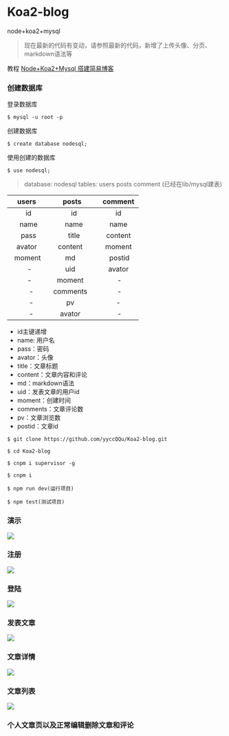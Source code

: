 # Koa2-blog
node+koa2+mysql

> 现在最新的代码有变动，请参照最新的代码，新增了上传头像、分页、markdown语法等

教程 [Node+Koa2+Mysql 搭建简易博客](http://small.xieyadong.cn/2017/07/12/Node-Koa2-Mysql-%E6%90%AD%E5%BB%BA%E7%AE%80%E6%98%93%E5%8D%9A%E5%AE%A2/) 

### 创建数据库 

登录数据库
```
$ mysql -u root -p
```
创建数据库
```
$ create database nodesql;
```
使用创建的数据库
```
$ use nodesql;
```

> database: nodesql  tables: users posts comment  (已经在lib/mysql建表)


| users   | posts    |  comment  |
| :----: | :----:   | :----: |
|   id    |   id    |   id    |
|   name    |   name    |   name    |
|   pass    |   title    |   content    |
|   avator     | content      |   moment    |
|    moment     | md      |    postid   |
|     -    | uid      |   avator    |
|     -    | moment      |    -   |
|     -   | comments      |    -   |      
|     -   | pv             |   -   |      
|     -   |  avator       |    -   |    


* id主键递增
* name: 用户名
* pass：密码
* avator：头像
* title：文章标题
* content：文章内容和评论
* md：markdown语法
* uid：发表文章的用户id 
* moment：创建时间
* comments：文章评论数
* pv：文章浏览数
* postid：文章id

```
$ git clone https://github.com/yyccQQu/Koa2-blog.git
```
```
$ cd Koa2-blog
```
```
$ cnpm i supervisor -g
```
```
$ cnpm i 
```
```
$ npm run dev(运行项目)
```
```
$ npm test(测试项目)
```
### 演示

![](http://oswpupqu5.bkt.clouddn.com/blog1.gif)

### 注册

![](http://oswpupqu5.bkt.clouddn.com/signup1.png)

### 登陆

![](http://oswpupqu5.bkt.clouddn.com/signin1.png)

### 发表文章

![](http://oswpupqu5.bkt.clouddn.com/create1.png)

### 文章详情

![](http://oswpupqu5.bkt.clouddn.com/postcontent1.png)

### 文章列表

![](http://oswpupqu5.bkt.clouddn.com/posts1.png)

### 个人文章页以及正常编辑删除文章和评论


